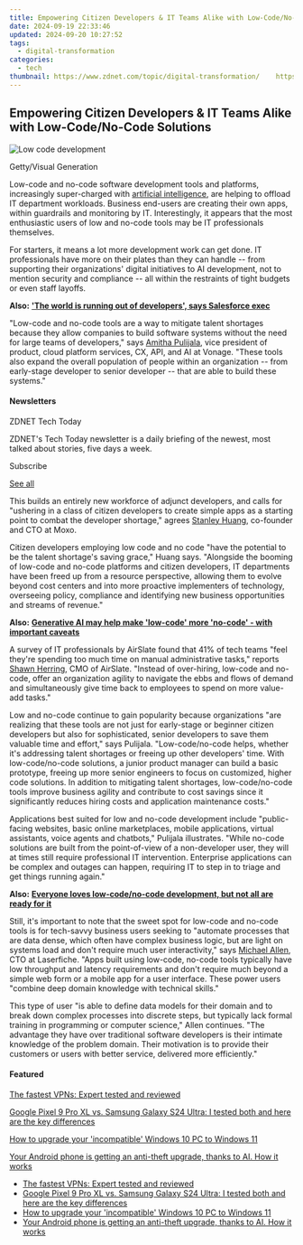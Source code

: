 ```yaml
---
title: Empowering Citizen Developers & IT Teams Alike with Low-Code/No-Code Solutions
date: 2024-09-19 22:33:46
updated: 2024-09-20 10:27:52
tags:
  - digital-transformation
categories:
  - tech
thumbnail: https://www.zdnet.com/topic/digital-transformation/    https://www.zdnet.com/a/img/resize/244fb281c3c92537189dacb798f41c1a8b2c1a42/2023/08/14/a971ae1c-faec-4bfc-a68e-5d984b502cec/low-code-getty-visual-generation.jpg?width=170&height=128&fit=crop&auto=webp
---
```


## Empowering Citizen Developers & IT Teams Alike with Low-Code/No-Code Solutions

![Low code development](https://www.zdnet.com/a/img/resize/0b4b28f0735c2751c538cfb025ff87f2d0c26c1f/2023/08/14/a971ae1c-faec-4bfc-a68e-5d984b502cec/low-code-getty-visual-generation.jpg?auto=webp&width=1280)

Getty/Visual Generation

Low-code and no-code software development tools and platforms, increasingly super-charged with [artificial intelligence](https://www.zdnet.com/article/what-is-ai-heres-everything-you-need-to-know-about-artificial-intelligence/), are helping to offload IT department workloads. Business end-users are creating their own apps, within guardrails and monitoring by IT. Interestingly, it appears that the most enthusiastic users of low and no-code tools may be IT professionals themselves. 

For starters, it means a lot more development work can get done. IT professionals have more on their plates than they can handle -- from supporting their organizations' digital initiatives to AI development, not to mention security and compliance -- all within the restraints of tight budgets or even staff layoffs.

**Also:** [**'The world is running out of developers', says Salesforce exec**](https://www.zdnet.com/article/the-world-is-running-out-of-developers-says-salesforce-exec/)

"Low-code and no-code tools are a way to mitigate talent shortages because they allow companies to build software systems without the need for large teams of developers," says [Amitha Pulijala](https://www.linkedin.com/in/amitha/), vice president of product, cloud platform services, CX, API, and AI at Vonage. "These tools also expand the overall population of people within an organization -- from early-stage developer to senior developer -- that are able to build these systems."

#### Newsletters

ZDNET Tech Today

ZDNET's Tech Today newsletter is a daily briefing of the newest, most talked about stories, five days a week.

 Subscribe

[See all](https://www.zdnet.com/newsletters/)

This builds an entirely new workforce of adjunct developers, and calls for "ushering in a class of citizen developers to create simple apps as a starting point to combat the developer shortage," agrees [Stanley Huang](https://www.linkedin.com/in/stanhh/), co-founder and CTO at Moxo.

Citizen developers employing low code and no code "have the potential to be the talent shortage's saving grace," Huang says. "Alongside the booming of low-code and no-code platforms and citizen developers, IT departments have been freed up from a resource perspective, allowing them to evolve beyond cost centers and into more proactive implementers of technology, overseeing policy, compliance and identifying new business opportunities and streams of revenue." 

**Also:** [**Generative AI may help make 'low-code' more 'no-code' - with important caveats**](https://www.zdnet.com/article/generative-ai-could-help-low-code-evolve-into-no-code-but-with-a-twist/)

A survey of IT professionals by AirSlate found that 41% of tech teams "feel they're spending too much time on manual administrative tasks," reports [Shawn Herring](https://www.linkedin.com/in/shawnherring/), CMO of AirSlate. "Instead of over-hiring, low-code and no-code, offer an organization agility to navigate the ebbs and flows of demand and simultaneously give time back to employees to spend on more value-add tasks." 

Low and no-code continue to gain popularity because organizations "are realizing that these tools are not just for early-stage or beginner citizen developers but also for sophisticated, senior developers to save them valuable time and effort," says Pulijala. "Low-code/no-code helps, whether it's addressing talent shortages or freeing up other developers' time. With low-code/no-code solutions, a junior product manager can build a basic prototype, freeing up more senior engineers to focus on customized, higher code solutions. In addition to mitigating talent shortages, low-code/no-code tools improve business agility and contribute to cost savings since it significantly reduces hiring costs and application maintenance costs." 

Applications best suited for low and no-code development include "public-facing websites, basic online marketplaces, mobile applications, virtual assistants, voice agents and chatbots," Pulijala illustrates. "While no-code solutions are built from the point-of-view of a non-developer user, they will at times still require professional IT intervention. Enterprise applications can be complex and outages can happen, requiring IT to step in to triage and get things running again." 

**Also:** [**Everyone loves low-code/no-code development, but not all are ready for it**](https://www.zdnet.com/article/everyone-loves-low-code-development-but-not-all-are-ready-for-it/)

Still, it's important to note that the sweet spot for low-code and no-code tools is for tech-savvy business users seeking to "automate processes that are data dense, which often have complex business logic, but are light on systems load and don't require much user interactivity," says [Michael Allen](https://www.linkedin.com/in/michael-allen-27223772), CTO at Laserfiche. "Apps built using low-code, no-code tools typically have low throughput and latency requirements and don't require much beyond a simple web form or a mobile app for a user interface. These power users "combine deep domain knowledge with technical skills." 

This type of user "is able to define data models for their domain and to break down complex processes into discrete steps, but typically lack formal training in programming or computer science," Allen continues. "The advantage they have over traditional software developers is their intimate knowledge of the problem domain. Their motivation is to provide their customers or users with better service, delivered more efficiently."

#### Featured

[The fastest VPNs: Expert tested and reviewed](https://www.zdnet.com/article/fastest-vpn/ "The fastest VPNs: Expert tested and reviewed")

[Google Pixel 9 Pro XL vs. Samsung Galaxy S24 Ultra: I tested both and here are the key differences](https://www.zdnet.com/article/google-pixel-9-pro-xl-vs-samsung-galaxy-s24-ultra/ "Google Pixel 9 Pro XL vs. Samsung Galaxy S24 Ultra: I tested both and here are the key differences")

[How to upgrade your 'incompatible' Windows 10 PC to Windows 11](https://www.zdnet.com/article/how-to-upgrade-your-incompatible-windows-10-pc-to-windows-11/ "How to upgrade your 'incompatible' Windows 10 PC to Windows 11")

[Your Android phone is getting an anti-theft upgrade, thanks to AI. How it works](https://www.zdnet.com/article/your-android-phone-is-getting-an-anti-theft-upgrade-thanks-to-ai-how-it-works/ "Your Android phone is getting an anti-theft upgrade, thanks to AI. How it works")

* [The fastest VPNs: Expert tested and reviewed](https://www.zdnet.com/article/fastest-vpn/ "The fastest VPNs: Expert tested and reviewed")
* [Google Pixel 9 Pro XL vs. Samsung Galaxy S24 Ultra: I tested both and here are the key differences](https://www.zdnet.com/article/google-pixel-9-pro-xl-vs-samsung-galaxy-s24-ultra/ "Google Pixel 9 Pro XL vs. Samsung Galaxy S24 Ultra: I tested both and here are the key differences")
* [How to upgrade your 'incompatible' Windows 10 PC to Windows 11](https://www.zdnet.com/article/how-to-upgrade-your-incompatible-windows-10-pc-to-windows-11/ "How to upgrade your 'incompatible' Windows 10 PC to Windows 11")
* [Your Android phone is getting an anti-theft upgrade, thanks to AI. How it works](https://www.zdnet.com/article/your-android-phone-is-getting-an-anti-theft-upgrade-thanks-to-ai-how-it-works/ "Your Android phone is getting an anti-theft upgrade, thanks to AI. How it works")

<ins class="adsbygoogle"
     style="display:block"
     data-ad-format="autorelaxed"
     data-ad-client="ca-pub-7571918770474297"
     data-ad-slot="1223367746"></ins>



<ins class="adsbygoogle"
     style="display:block"
     data-ad-client="ca-pub-7571918770474297"
     data-ad-slot="8358498916"
     data-ad-format="auto"
     data-full-width-responsive="true"></ins>
